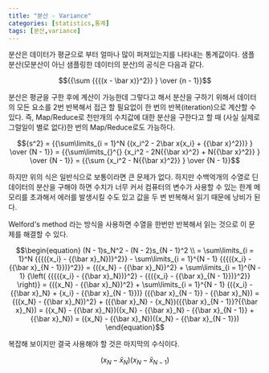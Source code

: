 ```yaml
---
title: "분산 - Variance"
categories: [statistics,통계]
tags: [분산,variance]
---
```


분산은 데이터가 평균으로 부터 얼마나 많이 퍼져있는지를 나타내는 통계값이다.
샘플 분산(모분산이 아닌 샘플링한 데이터의 분산)의 공식은 다음과 같다.

$${{\sum {{{(x - \bar x)}^2}} } \over {n - 1}}$$

분산은 평균을 구한 후에 계산이 가능한데 그렇다고 해서 분산을 구하기 위해서 데이터의 모든 요소를 2번 반복해서 접근 할 필요없이 한 번의 반복(iteration)으로 계산할 수 있다.
즉, Map/Reduce로 천만개의 수치값에 대한 분산을 구한다고 할 때 (사실 실제로 그럴일이 별로 없다)한 번의 Map/Reduce로도 가능하다.

$${s^2} = {{\sum\limits_{i = 1}^N {(x_i^2 - 2\bar x{x_i} + {{\bar x}^2})} } \over {N - 1}} = {{\sum\limits_{}^{} {x_i^2 - 2N{{\bar x}^2} + N{{\bar x}^2}} } \over {N - 1}} = {{\sum {x_i^2 - N{{\bar x}^2}} } \over {N - 1}}$$

하지만 위의 식은 일반식으로 보통이라면 큰 문제가 없다. 하지만 수백억개의 수열로 딘 데이터의 분산을 구해야 하면 수치가 너무 커서 컴퓨터의 변수가 사용할 수 있는 한계 메모리를 초과해서 에러를 발생시킬 수도 있고 값을 두 번 반복해서 읽기 때문에 낭비가 된다.

Welford's method 라는 방식을 사용하면 수열을 한번만 반복해서 읽는 것으로 이 문제를 해결할 수 있다.

$$\begin{equation}
   (N - 1)s_N^2 - (N - 2)s_{N - 1}^2 \\
    = \sum\limits_{i = 1}^N {{{({x_i} - {{\bar x}_N})}^2}}  - \sum\limits_{i = 1}^{N - 1} {{{({x_i} - {{\bar x}_{N - 1}})}^2}}  
    = {({x_N} - {{\bar x}_N})^2} + \sum\limits_{i = 1}^{N - 1} {\left( {{{({x_i} - {{\bar x}_N})}^2} - {{({x_i} - {{\bar x}_{N - 1}})}^2}} \right)}   
    = {({x_N} - {{\bar x}_N})^2} + \sum\limits_{i = 1}^{N - 1} {({x_i} - {{\bar x}_N} + {x_i} - {{\bar x}_{N - 1}})} ({{\bar x}_{N - 1}} - {{\bar x}_N})  
    = {({x_N} - {{\bar x}_N})^2} + ({{\bar x}_N} - {x_N})({{\bar x}_{N - 1}}?{{\bar x}_N})  
    = ({x_N} - {{\bar x}_N})({x_N} - {{\bar x}_N} - {{\bar x}_{N - 1}} + {{\bar x}_N})  
    = ({x_N} - {{\bar x}_N})({x_N} - {{\bar x}_{N - 1}}) 
\end{equation}$$

복잡해 보이지만 결국 사용해야 할 것은 마지막의 수식이다.

$$({x_N} - {{\bar x}_N})({x_N} - {{\bar x}_{N - 1}})$$
 
